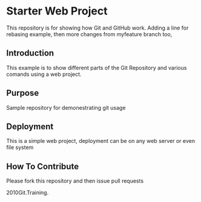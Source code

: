 # Starter Web Project

This repository is for showing how Git and GitHub work. Adding a line for rebasing example, then more changes from myfeature branch too,

## Introduction

This example is to show different parts of the Git Repository and various comands using a web project.

## Purpose

Sample repository for demonestrating git usage

## Deployment

This is a simple web project, deployment can be on any web server or even file system

## How To Contribute

Please fork this repository and then issue pull requests

2010Git.Training.